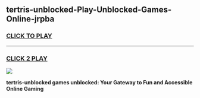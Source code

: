 
## tertris-unblocked-Play-Unblocked-Games-Online-jrpba
<h3>
<a href="https://premium76.site?title=tertris-unblocked&ref=25A">CLICK TO PLAY</a></h3>
<hr>

<h3>
<a href="https://premium76.site?title=tertris-unblocked&ref=25A">CLICK 2 PLAY</a>
  
</h3>

<a href="https://premium76.site?title=tertris-unblocked&ref=25A"><img src="https://clearcache.store/games.png"></a>


**tertris-unblocked games unblocked: Your Gateway to Fun and Accessible Online Gaming**
